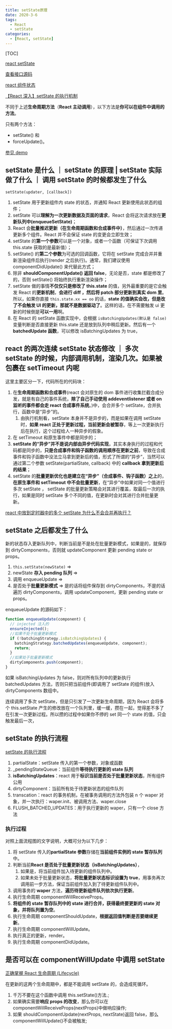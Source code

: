 ```yaml
---
title: setState原理
date: 2020-3-6
tags:
  - React
  - setState
categories:
  - [React, setState]
---
```


[TOC]

[react setState](https://zh-hans.reactjs.org/docs/react-component.html#setstate)

[查看接口源码](/Users/qiuww/code/laboratory/react/packages/react/src/ReactBaseClasses.js)

[react 组件状态](https://zh-hans.reactjs.org/docs/faq-state.html#what-does-setstate-do)

[【React 深入】setState 的执行机制](https://juejin.im/post/5c71050ef265da2db27938b5)

不同于上述**生命周期方法**（**React 主动调用**），以下方法是**你可以在组件中调用的方法**。

只有两个方法：

- setState() 和
- forceUpdate()。

[参见 demo](../react-features-test/src/pages/SetStateTest/index.jsx)

## setState 是什么 ｜ setState 的原理 | setState 实际做了什么 ｜ 调用 setState 的时候都发生了什么

`setState(updater, [callback])`

1. setState 用于更新组件内 state 的状态，并通知 React 更新使用此状态的组件；
2. setState 可以**理解为一次更新数据及页面的请求**，React 会将这次请求放在**更新队列中(enqueueSetState)**；
3. React 会**批量推迟更新（在生命周期函数和合成事件中）**，然后通过一次传递更新多个组件。React 并不会保证 state 的变更会立即生效；
4. setState 的**第一个参数**可以是一个对象，或者一个函数（可保证下次调用 this.state 获取的是最新值）；
5. setState() 的**第二个参数**为可选的回调函数，它将在 setState 完成合并并重新渲染组件后执行(render 之后执行)。通常，我们建议使用 componentDidUpdate() 来代替此方式；
6. 除非 **shouldComponentUpdate() 返回 false**，无论是否，state 都是修改了的，否则 setState() 将始终执行重新渲染操作；
7. setState 做的事情**不仅仅只是修改了 this.state** 的值，另外最重要的是它会触发 React 的**更新机制**，**会进行 diff ，然后将 patch 部分更新到真实 dom 里**。所以，如果你直接 `this.state.xx == oo` 的话，**state 的值确实会改，但是改了不会触发 UI 的更新，那就不是数据驱动了**。这样的话，在不需要触发 ui 更新的时候倒是**可以一用**啊。
8. 在 React 的 setState 函数实现中，会根据 `isBatchingUpdates(默认是 false)` 变量判断是否直接更新 this.state 还是放到队列中稍后更新。然后有一个 **batchedUpdate 函数**，可以修改 isBatchingUpdates 为 true，

## react 的两次连续 setState 状态修改 ｜ 多次 setState 的时候，内部调用机制，渲染几次。如果被包裹在 setTimeout 内呢

这里主要区分一下，代码所在的代码块：

1. 在**生命周期函数和合成事件**(react 会对原生的 dom 事件进行收集拦截合成分发，就是有自己的事件系统，**除了自己手动使用 addeventlistener 或者 on 监听的事件都会走 react 合成事件系统**。)中，会合并多个 setState，合并执行，函数中是“异步”的。
   1. 由执行机制看，setState 本身并不是异步的，而是如果在调用 setState 时，**如果 react 正处于更新过程，当前更新会被暂存**，等上一次更新执行后在执行，这个过程给人一种异步的假象。
2. 在 setTimeout 和原生事件中都是同步的；
3. **setState 的“异步”并不是说内部由异步代码实现**，其实本身执行的过程和代码都是同步的，**只是合成事件和钩子函数的调用顺序在更新之前**，导致在合成事件和钩子函数中没法立马拿到更新后的值，形式了所谓的“异步”，当然可以通过第二个参数 setState(partialState, callback) 中的 **callback 拿到更新后的结果**；
4. setState 的**批量更新优化也是建立在“异步”（合成事件、钩子函数）之上**的，**在原生事件和 setTimeout 中不会批量更新**，在“异步”中如果对同一个值进行多次 setState ， setState 的批量更新策略会对其进行覆盖，取最后一次的执行，如果是同时 setState 多个不同的值，在更新时会对其进行合并批量更新。

[react 中放到定时器中的多个 setState 为什么不会合并再执行？](https://segmentfault.com/q/1010000015805834)

## setState 之后都发生了什么

新的状态存入更新队列中，判断当前是不是处在批量更新模式，如果是的，就保存到 dirtyComponents，否则就 updateComponent 更新 pending state or props。

1. `this.setState(newState)` =>
2. newState **存入 pending 队列** =>
3. 调用 enqueueUpdate =>
4. 是否处于**批量更新模式** => 是的话将组件保存到 dirtyComponents，不是的话遍历 dirtyComponents，调用 updateComponent，更新 pending state or props。

enqueueUpdate 的源码如下：

```js
function enqueueUpdate(component) {
  // injected 注入的
  ensureInjected();
  //如果不处于批量更新模式
  if (!batchingStrategy.isBatchingUpdates) {
    batchingStrategy.batchedUpdates(enqueueUpdate, component);
    return;
  }
  //如果处于批量更新模式
  dirtyComponents.push(component);
}
```

如果 isBatchingUpdates 为 false，则对所有队列中的更新执行 batchedUpdates 方法，否则只把当前组件(即调用了 setState 的组件)放入 dirtyComponents 数组中。

连续调用了多次 setState，但是只引发了一次更新生命周期，因为 React 会将多个 this.setState 产生的修改放在一个队列里，缓一缓，攒在一起，觉得差不多了在引发一次更新过程。所以攒的过程中如果你不停的 set 同一个 state 的值，只会触发最后一次，

## setState 的执行流程

[setState 的执行流程](https://user-gold-cdn.xitu.io/2019/2/23/169197bbdc7ae14e?imageslim)

1. partialState：setState 传入的第一个参数，对象或函数
2. \_pendingStateQueue：当前组件**等待执行更新的 state 队列**
3. **isBatchingUpdates**：react 用于**标识当前是否处于批量更新状态**，所有组件公用
4. dirtyComponent：当前所有处于待更新状态的组件队列
5. transcation：react 的事务机制，在被事务调用的方法外包装 n 个 waper 对象，并一次执行：waper.init、被调用方法、waper.close
6. FLUSH_BATCHED_UPDATES：用于执行更新的 waper，只有一个 close 方法

### 执行过程

对照上面流程图的文字说明，大概可分为以下几步：

1. 将 setState 传入的**partialState 参数**存储在**当前组件实例的 state 暂存队列**中。
2. 判断当前**React 是否处于批量更新状态（isBatchingUpdates）**，
   1. 如果是，将当前组件加入待更新的组件队列中。
   2. 如果未处于批量更新状态，**将批量更新状态标识设置为 true**，用事务再次调用前一步方法，保证当前组件加入到了待更新组件队列中。
3. 调用事务的 **waper** 方法，**遍历待更新组件队列依次执行更新**。
4. 执行生命周期 componentWillReceiveProps。
5. **将组件的 state 暂存队列中的 state 进行合并，获得最终要更新的 state 对象，并将队列置为空**。
6. 执行生命周期 componentShouldUpdate，**根据返回值判断是否要继续更新**。
7. 执行生命周期 componentWillUpdate。
8. 执行真正的更新，render。
9. 执行生命周期 componentDidUpdate。

## 是否可以在 componentWillUpdate 中调用 setState

[正确掌握 React 生命周期 (Lifecycle)](https://juejin.im/entry/587de1b32f301e0057a28897)

在更新的这两个生命周期中，都是不能调用 setState 的，会造成死循环。

1. 千万不要在这个函数中调用 this.setState()方法.;
2. 如果确实需要**响应 props 的改变**，那么你可以在 componentWillReceiveProps(nextProps)中做响应操作;
3. 如果 shouldComponentUpdate(nextProps, nextState)返回 false，那么 componentWillUpdate()不会被触发;

